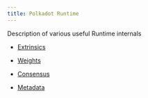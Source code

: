 ```yaml
---
title: Polkadot Runtime
---
```


Description of various useful Runtime internals

- [Extrinsics](id-extrinsics)

- [Weights](id-weights)

- [Consensus](id-consensus)

- [Metadata](sect-metadata)
